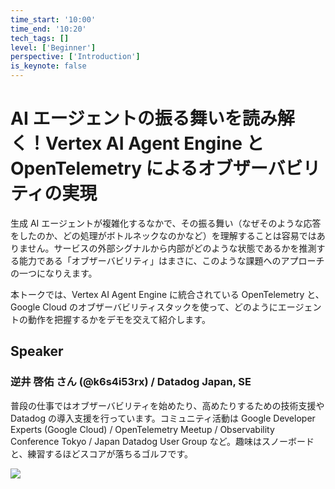 ```yaml
---
time_start: '10:00'
time_end: '10:20'
tech_tags: []
level: ['Beginner']
perspective: ['Introduction']
is_keynote: false
---
```


# AI エージェントの振る舞いを読み解く！Vertex AI Agent Engine と OpenTelemetry によるオブザーバビリティの実現

生成 AI エージェントが複雑化するなかで、その振る舞い（なぜそのような応答をしたのか、どの処理がボトルネックなのかなど）を理解することは容易ではありません。サービスの外部シグナルから内部がどのような状態であるかを推測する能力である「オブザーバビリティ」はまさに、このような課題へのアプローチの一つになりえます。

本トークでは、Vertex AI Agent Engine に統合されている OpenTelemetry と、Google Cloud のオブザーバビリティスタックを使って、どのようにエージェントの動作を把握するかをデモを交えて紹介します。

## Speaker

### 逆井 啓佑 さん (@k6s4i53rx) / Datadog Japan, SE

普段の仕事ではオブザーバビリティを始めたり、高めたりするための技術支援や Datadog の導入支援を行っています。コミュニティ活動は Google Developer Experts (Google Cloud) / OpenTelemetry Meetup / Observability Conference Tokyo / Japan Datadog User Group など。趣味はスノーボードと、練習するほどスコアが落ちるゴルフです。

![](https://pbs.twimg.com/profile_images/1577991336472776704/bmkAMrOz_400x400.jpg)
